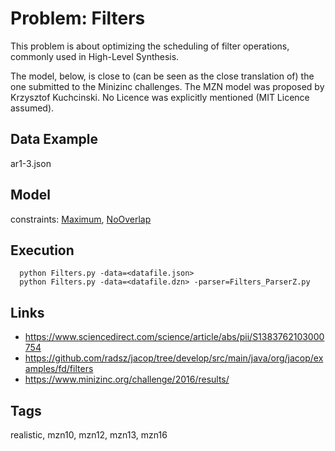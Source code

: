 # Problem: Filters

This problem is about optimizing the scheduling of filter operations, commonly used in High-Level Synthesis.

The model, below, is close to (can be seen as the close translation of) the one submitted to the Minizinc challenges.
The MZN model was proposed by Krzysztof Kuchcinski.
No Licence was explicitly mentioned (MIT Licence assumed).

## Data Example
  ar1-3.json

## Model
  constraints: [Maximum](https://pycsp.org/documentation/constraints/Maximum), [NoOverlap](https://pycsp.org/documentation/constraints/NoOverlap)

## Execution
```
  python Filters.py -data=<datafile.json>
  python Filters.py -data=<datafile.dzn> -parser=Filters_ParserZ.py
```

## Links
  - https://www.sciencedirect.com/science/article/abs/pii/S1383762103000754
  - https://github.com/radsz/jacop/tree/develop/src/main/java/org/jacop/examples/fd/filters
  - https://www.minizinc.org/challenge/2016/results/

## Tags
  realistic, mzn10, mzn12, mzn13, mzn16
